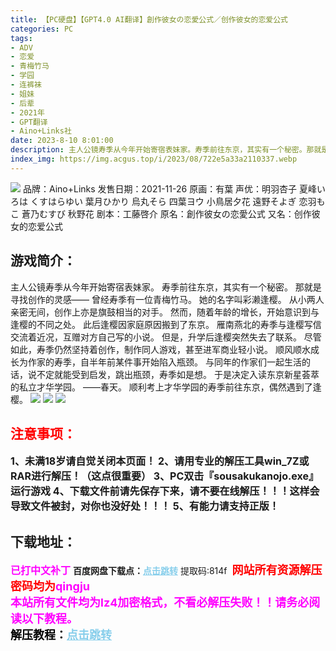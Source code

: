 ```yaml
---
title: 【PC硬盘】【GPT4.0 AI翻译】創作彼女の恋愛公式／创作彼女的恋爱公式
categories: PC
tags:
- ADV
- 恋爱
- 青梅竹马
- 学园
- 连裤袜
- 姐妹
- 后辈
- 2021年
- GPT翻译
- Aino+Links社
date: 2023-8-10 8:01:00
description: 主人公镜寿季从今年开始寄宿表妹家。寿季前往东京，其实有一个秘密。那就是寻找创作的灵感——曾经寿季有一位青梅竹马。她的名字叫彩濑逢樱。从小两人亲密无间，创作上亦是旗鼓相当的对手。然而，随着年龄的增长，开始意识到与逢樱的不同之处。此后逢樱因家庭原因搬到了东京。雁南燕北的寿季与逢樱写信交流着近况，互赠对方自己写的小说。但是，升学后逢樱突然失去了联系。
index_img: https://img.acgus.top/i/2023/08/722e5a33a2110337.webp
---
```

![](https://img.acgus.top/i/2023/08/722e5a33a2110337.webp)
品牌：Aino+Links
发售日期：2021-11-26
原画：有葉
声优：明羽杏子 夏峰いろは くすはらゆい 葉月ひかり 烏丸そら 四葉ヨウ 小鳥居夕花 遠野そよぎ 恋羽もこ 蒼乃むすび 秋野花
剧本：工藤啓介
原名：創作彼女の恋愛公式
又名：创作彼女的恋爱公式

## 游戏简介：
主人公镜寿季从今年开始寄宿表妹家。
寿季前往东京，其实有一个秘密。
那就是寻找创作的灵感——
曾经寿季有一位青梅竹马。
她的名字叫彩濑逢樱。
从小两人亲密无间，创作上亦是旗鼓相当的对手。
然而，随着年龄的增长，开始意识到与逢樱的不同之处。
此后逢樱因家庭原因搬到了东京。
雁南燕北的寿季与逢樱写信交流着近况，互赠对方自己写的小说。
但是，升学后逢樱突然失去了联系。
尽管如此，寿季仍然坚持着创作，制作同人游戏，甚至进军商业轻小说。
顺风顺水成长为作家的寿季，自半年前某件事开始陷入瓶颈。
与同年的作家们一起生活的话，说不定就能受到启发，跳出瓶颈，寿季如是想。
于是决定入读东京新星荟萃的私立才华学园。
——春天。
顺利考上才华学园的寿季前往东京，偶然遇到了逢樱。
![](https://img.acgus.top/i/2023/08/8598e93d60110344.webp)
![](https://img.acgus.top/i/2023/08/2ef5777926110342.webp)
![](https://img.acgus.top/i/2023/08/a632eee6e6110339.webp)





## <font color=#FF0000 >注意事项：</font>
<font size=3><b>1、未满18岁请自觉关闭本页面！
2、请用专业的解压工具win_7Z或RAR进行解压！（这点很重要）
3、PC双击『sousakukanojo.exe』运行游戏
4、下载文件前请先保存下来，请不要在线解压！！！这样会导致文件被封，对你也没好处！！！
5、有能力请支持正版！</b></font>

## 下载地址：
<font color=#FF00FF size=3><b>已打中文补丁</b></font>
<b>百度网盘下载点：</b><a href="https://pan.baidu.com/s/13IANvA2SUd3Jh40xKg40mg?pwd=814f" style="color: #87CEEB;"><b>点击跳转</b></a> 提取码:814f
<a style="padding: 0" href="https://post.qingju.org/AD/"><img style="max-width:100%" src="https://img.acgus.top/i/2024/07/478f689b8021d8d499ab43d21acf137a.gif" alt=""></a>
<b><font color=#FF0000 size=4>网站所有资源解压密码均为</b></font><b><font color=#FF00FF size=4>qingju</font><font color=#FF0000 ></font></b><br><b><font color=#FF00FF size=4>本站所有文件均为lz4加密格式，不看必解压失败！！请务必阅读以下教程。</b></font><br><b><font color=#000 size=4>解压教程：</b><a href="https://post.qingju.org/tutorial/000/" style="color: #87CEEB;"><b>点击跳转</b></a>
